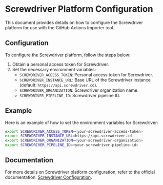 # Screwdriver Platform Configuration

This document provides details on how to configure the Screwdriver platform for use with the GitHub Actions Importer tool.

## Configuration

To configure the Screwdriver platform, follow the steps below:

1. Obtain a personal access token for Screwdriver.
2. Set the necessary environment variables:
   - `SCREWDRIVER_ACCESS_TOKEN`: Personal access token for Screwdriver.
   - `SCREWDRIVER_INSTANCE_URL`: Base URL of the Screwdriver instance (default: `https://api.screwdriver.cd`).
   - `SCREWDRIVER_ORGANIZATION`: Screwdriver organization name.
   - `SCREWDRIVER_PIPELINE_ID`: Screwdriver pipeline ID.

## Example

Here is an example of how to set the environment variables for Screwdriver:

```sh
export SCREWDRIVER_ACCESS_TOKEN=<your-screwdriver-access-token>
export SCREWDRIVER_INSTANCE_URL=https://api.screwdriver.cd
export SCREWDRIVER_ORGANIZATION=<your-screwdriver-organization>
export SCREWDRIVER_PIPELINE_ID=<your-screwdriver-pipeline-id>
```

## Documentation

For more details on Screwdriver platform configuration, refer to the official documentation: [Screwdriver Configuration](https://docs.screwdriver.cd/user-guide/configuration/).

